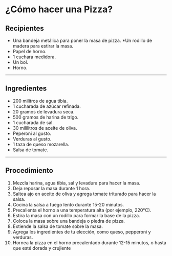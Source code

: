 # ¿Cómo hacer una Pizza?
## Recipientes
* Una bandeja metálica para poner la masa de pizza.
*Un rodillo de madera para estirar la masa.
* Papel de horno.
* 1 cuchara medidora.
* Un bol.
* Horno.
---
## Ingredientes 
* 200 militros de agua tibia.
* 1 cucharada de azúcar refinada.
* 20 gramos de levadura seca.
* 500 gramos de harina de trigo.
* 1 cucharada de sal.
* 30 mililitros de aceite de oliva.
* Peperoni al gusto.
* Verduras al gusto.
* 1 taza de queso mozarella.
* Salsa de tomate.
---
## Procedimiento
1. Mezcla harina, agua tibia, sal y levadura para hacer la masa.
2. Deja reposar la masa durante 1 hora.
3. Saltea ajo en aceite de oliva y agrega tomate triturado para hacer la salsa.
4. Cocina la salsa a fuego lento durante 15-20 minutos.
5. Precalienta el horno a una temperatura alta (por ejemplo, 220°C).
6. Estira la masa con un rodillo para formar la base de la pizza.
7. Coloca la masa sobre una bandeja o piedra de pizza.
8. Extiende la salsa de tomate sobre la masa.
9. Agrega los ingredientes de tu elección, como queso, pepperoni y verduras.
10. Hornea la pizza en el horno precalentado durante 12-15 minutos, o hasta que esté dorada y crujiente
